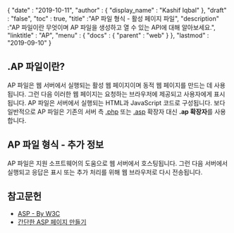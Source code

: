 {
  "date" : "2019-10-11",
  "author" : {
    "display_name" : "Kashif Iqbal"
},
  "draft" : "false",
  "toc" : true,
  "title" :"AP 파일 형식 - 활성 페이지 파일",
  "description" :"AP 파일이란 무엇이며 AP 파일을 생성하고 열 수 있는 API에 대해 알아보세요.",
  "linktitle" : "AP",
  "menu" : {
    "docs" : {
      "parent" : "web"
}
},
  "lastmod" : "2019-09-10"
}

## .AP 파일이란?

AP 파일은 웹 서버에서 실행되는 활성 웹 페이지이며 동적 웹 페이지를 만드는 데 사용됩니다. 그런 다음 이러한 웹 페이지는 요청하는 브라우저에 제공되고 사용자에게 표시됩니다. AP 파일은 서버에서 실행되는 HTML과 JavaScript 코드로 구성됩니다. 보다 일반적으로 AP 파일은 기존의 서버 측 [.php](/ko/programming/php/) 또는 [.asp](/ko/web/asp/) 확장자 대신 **.ap 확장자**를 사용합니다.

## AP 파일 형식 - 추가 정보

AP 파일은 지원 소프트웨어의 도움으로 웹 서버에서 호스팅됩니다. 그런 다음 서버에서 실행되고 응답은 표시 또는 추가 처리를 위해 웹 브라우저로 다시 전송됩니다.

## 참고문헌

* [ASP - By W3C](https://www.w3schools.com/asp/default.asp)
* [간단한 ASP 페이지 만들기](https://learn.microsoft.com/en-us/previous-versions/iis/6.0-sdk/ms524741(v=vs.90))

